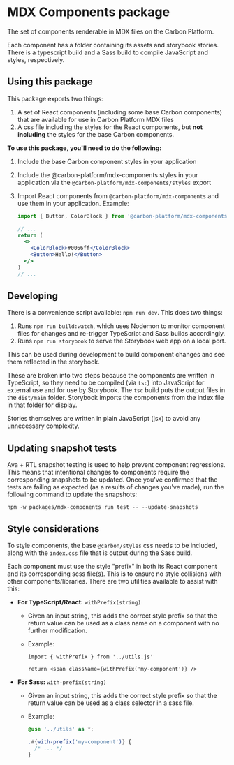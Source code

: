 # MDX Components package

The set of components renderable in MDX files on the Carbon Platform.

Each component has a folder containing its assets and storybook stories. There is a typescript build
and a Sass build to compile JavaScript and styles, respectively.

## Using this package

This package exports two things:

1. A set of React components (including some base Carbon components) that are available for use in
   Carbon Platform MDX files
2. A css file including the styles for the React components, but **not including** the styles for
   the base Carbon components.

**To use this package, you'll need to do the following:**

1. Include the base Carbon component styles in your application
2. Include the @carbon-platform/mdx-components styles in your application via the
   `@carbon-platform/mdx-components/styles` export
3. Import React components from `@carbon-platform/mdx-components` and use them in your application.
   Example:

   ```jsx
   import { Button, ColorBlock } from '@carbon-platform/mdx-components'

   // ...
   return (
     <>
       <ColorBlock>#0066ff</ColorBlock>
       <Button>Hello!</Button>
     </>
   )
   // ...
   ```

## Developing

There is a convenience script available: `npm run dev`. This does two things:

1. Runs `npm run build:watch`, which uses Nodemon to monitor component files for changes and
   re-trigger TypeScript and Sass builds accordingly.
2. Runs `npm run storybook` to serve the Storybook web app on a local port.

This can be used during development to build component changes and see them reflected in the
storybook.

These are broken into two steps because the components are written in TypeScript, so they need to be
compiled (via `tsc`) into JavaScript for external use and for use by Storybook. The `tsc` build puts
the output files in the `dist/main` folder. Storybook imports the components from the index file in
that folder for display.

Stories themselves are written in plain JavaScript (jsx) to avoid any unnecessary complexity.

## Updating snapshot tests

Ava + RTL snapshot testing is used to help prevent component regressions. This means that
intentional changes to components require the corresponding snapshots to be updated. Once you've
confirmed that the tests are failing as expected (as a results of changes you've made), run the
following command to update the snapshots:

```
npm -w packages/mdx-components run test -- --update-snapshots
```

## Style considerations

To style components, the base `@carbon/styles` css needs to be included, along with the `index.css`
file that is output during the Sass build.

Each component must use the style "prefix" in both its React component and its corresponding scss
file(s). This is to ensure no style collisions with other components/libraries. There are two
utilities available to assist with this:

- **For TypeScript/React:** `withPrefix(string)`

  - Given an input string, this adds the correct style prefix so that the return value can be used
    as a class name on a component with no further modification.

  - Example:

    ```tsx
    import { withPrefix } from '../utils.js'

    return <span className={withPrefix('my-component')} />
    ```

- **For Sass:** `with-prefix(string)`

  - Given an input string, this adds the correct style prefix so that the return value can be used
    as a class selector in a sass file.

  - Example:

    ```scss
    @use '../utils' as *;

    .#{with-prefix('my-component')} {
      /* ... */
    }
    ```
